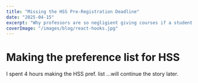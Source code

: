 ```yaml
---
title: "Missing the HSS Pre-Registration Deadline"
date: "2025-04-15"
excerpt: "Why professors are so negligient giving courses if a student misses the HSS pre-registration"
coverImage: "/images/blog/react-hooks.jpg"
---
```


# Making the preference list for HSS

I spent 4 hours making the HSS pref. list ...will continue the story later.

